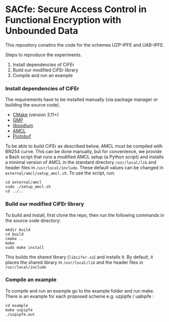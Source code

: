 # SACfe: Secure Access Control in Functional Encryption with Unbounded Data

This repository conatins the code for the schemes UZP-IPFE and UAB-IPFE.

Steps to reproduce the experiments.

1. Install dependencies of CiFEr
2. Build our modified CiFEr library
3. Compile and run an example

### Install dependencies of CiFEr

The requirements have to be installed manually (via package manager or building 
the source code).
- [CMake](https://cmake.org/download/) (version 3.11+)
- [GMP](https://gmplib.org/)
- [libsodium](https://download.libsodium.org/doc/)
- [AMCL](https://github.com/miracl/amcl)
- [Protobuf](https://github.com/protocolbuffers/protobuf)

To be able to build CiFEr as described below, AMCL must be compiled with BN254
curve. This can be done manually, but for convenience, we provide a Bash script
that runs a modified AMCL setup (a Python script) and installs a minimal version
 of AMCL in the standard directory `/usr/local/lib` and header files in
`/usr/local/include`. These default values can be changed in
`external/amcl/setup_amcl.sh`. To use the script, run:

```
cd external/amcl
sudo ./setup_amcl.sh
cd ../..
```

### Build our modified CiFEr library

To build and install, first clone the repo, then run the following commands in the 
source code directory:

```
mkdir build
cd build
cmake ..
make
sudo make install
```

This builds the shared library (`libcifer.so`) and installs it.
By default, it places the shared library in `/usr/local/lib` and the header 
files in `/usr/local/include`

### Compile an example

To compile and run an example go to the example folder and run make.
There is an example for each proposed scheme e.g. uzpipfe / uabipfe :

```
cd example
make uzpipfe
./uzpipfe.out
```